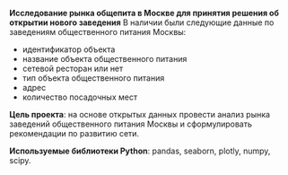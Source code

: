**Исследование рынка общепита в Москве для принятия решения об открытии нового заведения**
В наличии были следующие данные по заведениям общественного питания Москвы:
* идентификатор объекта
* название объекта общественного питания
* сетевой ресторан или нет
* тип объекта общественного питания
* адрес
* количество посадочных мест

**Цель проекта**: на основе открытых данных провести анализ рынка заведений общественного питания Москвы и сформулировать рекомендации по развитию сети.

**Используемые библиотеки Python**: pandas, seaborn, plotly, numpy, scipy.
